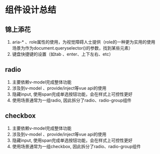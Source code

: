 # 组件设计总结

## 锦上添花
1. aria-*  、role属性的使用，为视觉障碍人士提供（role的一种更为实用的使用场景为作为document.queryselector()的参数，找到某些元素）
2. 键盘快捷键的设置（如tab 、enter、上下左右、etc）

## radio
1. 主要依赖v-model完成整体功能
2. 涉及到v-model 、provide/inject等vue api的使用
3. 隐藏input, 使用span完成单选按钮功能，会在样式上可控性更好
4. 使用场景通常为一组radio, 因此拆分了radio、radio-group组件

## checkbox
1. 主要依赖v-model完成整体功能
2. 涉及到v-model 、provide/inject等vue api的使用
3. 隐藏input, 使用span完成单选按钮功能，会在样式上可控性更好
4. 使用场景通常为一组checkbox, 因此拆分了radio、radio-group组件